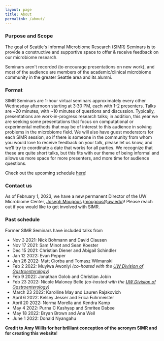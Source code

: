 ```yaml
---
layout: page
title: About
permalink: /about/
---
```


### Purpose and Scope

The goal of Seattle's Informal Microbiome Research (SIMR) Seminars is to provide a constructive and supportive space to offer & receive feedback on our microbiome research.

Seminars aren't recorded (to encourage presentations on new work), and most of the audience are members of the academic/clinical microbiome community in the greater Seattle area and its alumni.

### Format

SIMR Seminars are 1-hour virtual seminars approximately every other Wednesday afternoon starting at 3:30 PM, each with 1-2 presenters. Talks are ~20 minutes, with ~10 minutes of questions and discussion. Typically, presentations are work-in-progress research talks; in addition, this year we are seeking some presentations that focus on computational or experimental methods that may be of interest to this audience in solving problems in the microbiome field. We will also have guest moderators for each SIMR session, so if there is someone in the community from whom you would love to receive feedback on your talk, please let us know, and we’ll try to coordinate a date that works for all parties. We recognize that these are quite short talks, but this fits with our theme of being informal and allows us more space for more presenters, and more time for audience questions.

Check out the upcoming schedule [here](https://simr-seminars.github.io/)!

### Contact us

As of February 1, 2023, we have a new permanent Director of the UW Microbiome Center, [Joseph Mougous](https://mougouslab.org) (mougous@uw.edu)! Please reach out if you would like to get involved with SIMR.

### Past schedule

Former SIMR Seminars have included talks from

- Nov 3 2021: Nick Bohmann and David Clausen
- Nov 17 2021: Sam Minot and Sean Koester
- Dec 15 2021: Christian Diener and Abigail Schindler
- Jan 12 2022: Evan Pepper
- Jan 26 2022: Matt Ciorba and Tomasz Wilmanski
- Feb 2 2022: Muyiwa Awoniyi *(co-hosted with the [UW Division of Gastroenterology](https://gastro.uw.edu/))*
- Feb 9 2022: Jonathan Golob and Christian Jobin
- Feb 23 2022: Nicole Maloney Belle *(co-hosted with the [UW Division of Gastroenterology](https://gastro.uw.edu/))*
- March 23 2022: Karolline May and Lauren Rajakovich
- April 6 2022: Kelsey Jesser and Erica Fuhrmeister
- April 20 2022: Norma Morella and Kendra Kamp
- May 4 2022: Purna C Kashyap and Smritee Dabee
- May 18 2022: Bryan Brown and Ana Weil
- June 1 2022: Donald Nyangahu

**Credit to Amy Willis for her brilliant conception of the acronym SIMR and for creating this website!**

